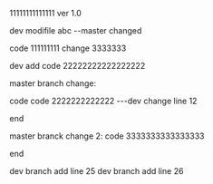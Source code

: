 11111111111111
ver 1.0

dev modifile  abc      --master changed


code 111111111 change 3333333

dev add code 22222222222222222

master branch change:

code code 2222222222222 ---dev change line 12


end


master branck change 2:
code   3333333333333333


end


dev branch add line 25
dev branch add line 26

